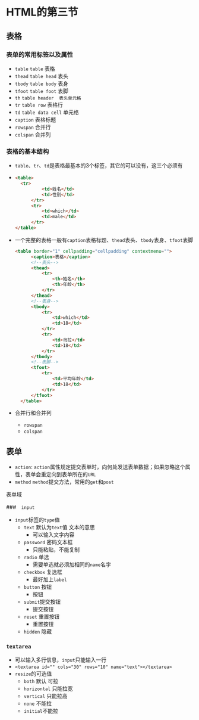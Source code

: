# HTML的第三节

## 表格

### 表单的常用标签以及属性

* `table`   `table`      表格   
* `thead`    `table head`  表头
* `tbody`     `table body`    表身
* `tfoot`     `table foot`    表脚
* `th`           `table header  表头单元格`
* `tr`           `table row`    表格行
* `td`          `table data cell`    单元格
* `caption`  表格标题
* `rowspan` 合并行
* `colspan` 合并列

###  表格的基本结构

* `table`、`tr`、`td`是表格最基本的3个标签，其它的可以没有，这三个必须有

* ```html
  <table>
  	<tr>
        	<td>姓名</td>
        	<td>性别</td>
    	</tr>
    	<tr>
    		<td>which</td>
        	<td>male</td>
    	</tr>
  </table>
  ```

* 一个完整的表格一般有`caption`表格标题、`thead`表头、`tbody`表身、`tfoot`表脚

  ```html
  <table border="1" cellpadding="cellpadding" contextmenu="">
  	    <caption>表格</caption>
  	    <!--表头-->
  	    <thead>
  	        <tr>
  	            <th>姓名</th>
  	    		<th>年龄</th>
  	        </tr>
  	    </thead>
  	    <!--表身-->
  	    <tbody>
  	        <tr>
  	            <td>which</td>
  	            <td>18</td>
  	        </tr>
  	        <tr>
  	            <td>乌拉</td>
  	            <td>18</td>
  	        </tr>
  	    </tbody>
  	    <!--表脚-->
  	    <tfoot>
  	        <tr>
  	            <td>平均年龄</td>
  	            <td>18</td>
  	        </tr>
  	    </tfoot>
  	</table>
  ```

* 合并行和合并列

  * `rowspan`  
  * `colspan`

## 表单

* `action`: `action`属性规定提交表单时，向何处发送表单数据；如果忽略这个属性，表单会重定向到表单所在的`URL`
* `method` `method`提交方法，常用的`get`和`post`

表单域

###　`input`

* `input`标签的`type`值
  * `text` 默认为`text`值 文本的意思
    * 可以输入文字内容
  * `password` 密码文本框
    * 只能粘贴，不能复制
  * `radio` 单选  
    * 需要单选就必须加相同的`name`名字
  * `checkbox` 复选框
    * 最好加上`label`
  * `button` 按钮
    * 按钮
  * `submit`提交按钮
    * 提交按钮
  * `reset` 重置按钮
    * 重置按钮
  * `hidden` 隐藏

### `textarea`

* 可以输入多行信息，`input`只能输入一行
* `<textarea id="" cols="30" rows="10" name="text"></textarea>`
* `resize`的可选值
  * `both` 默认 可拉
  * `horizontal` 只能拉宽
  * `vertical`  只能拉高
  * `none`  不能拉
  * `initial`不能拉

